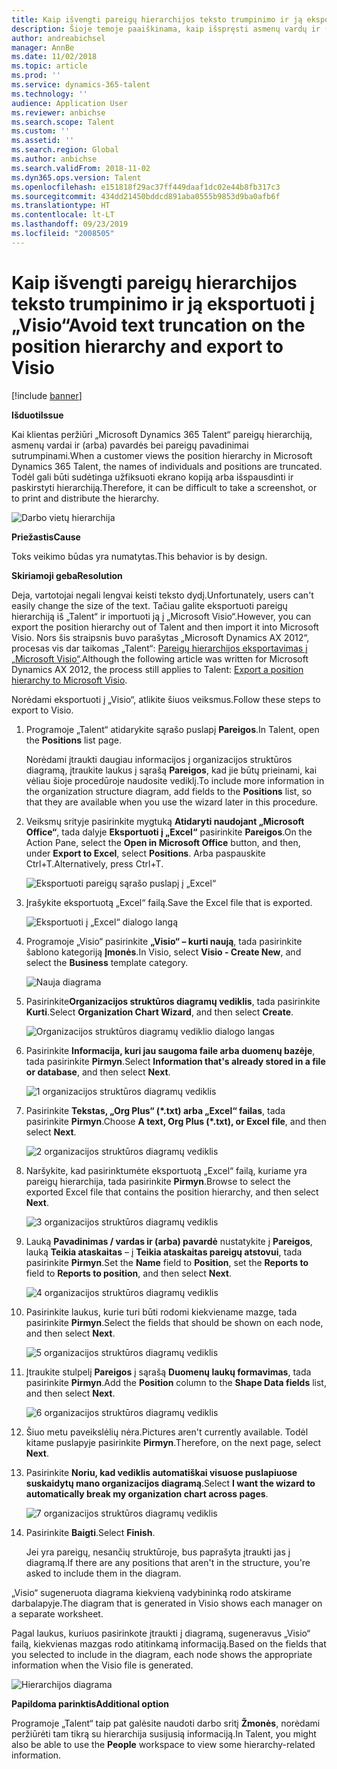 ```yaml
---
title: Kaip išvengti pareigų hierarchijos teksto trumpinimo ir ją eksportuoti į „Visio“
description: Šioje temoje paaiškinama, kaip išspręsti asmenų vardų ir (arba) pavardžių bei pareigų pavadinimų trumpinimo problemą, kai klientai peržiūri „Microsoft Dynamics 365 Talent“ pareigų hierarchiją. Dėl teksto trumpinimo gali būti sudėtinga užfiksuoti ekrano kopiją arba išspausdinti hierarchiją.
author: andreabichsel
manager: AnnBe
ms.date: 11/02/2018
ms.topic: article
ms.prod: ''
ms.service: dynamics-365-talent
ms.technology: ''
audience: Application User
ms.reviewer: anbichse
ms.search.scope: Talent
ms.custom: ''
ms.assetid: ''
ms.search.region: Global
ms.author: anbichse
ms.search.validFrom: 2018-11-02
ms.dyn365.ops.version: Talent
ms.openlocfilehash: e151818f29ac37ff449daaf1dc02e44b8fb317c3
ms.sourcegitcommit: 434dd21450bddcd891aba0555b9853d9ba0afb6f
ms.translationtype: HT
ms.contentlocale: lt-LT
ms.lasthandoff: 09/23/2019
ms.locfileid: "2008505"
---
```

# <a name="avoid-text-truncation-on-the-position-hierarchy-and-export-to-visio"></a><span data-ttu-id="acd6f-104">Kaip išvengti pareigų hierarchijos teksto trumpinimo ir ją eksportuoti į „Visio“</span><span class="sxs-lookup"><span data-stu-id="acd6f-104">Avoid text truncation on the position hierarchy and export to Visio</span></span>

[!include [banner](includes/banner.md)]

<span data-ttu-id="acd6f-105">**Išduoti**</span><span class="sxs-lookup"><span data-stu-id="acd6f-105">**Issue**</span></span>

<span data-ttu-id="acd6f-106">Kai klientas peržiūri „Microsoft Dynamics 365 Talent“ pareigų hierarchiją, asmenų vardai ir (arba) pavardės bei pareigų pavadinimai sutrumpinami.</span><span class="sxs-lookup"><span data-stu-id="acd6f-106">When a customer views the position hierarchy in Microsoft Dynamics 365 Talent, the names of individuals and positions are truncated.</span></span> <span data-ttu-id="acd6f-107">Todėl gali būti sudėtinga užfiksuoti ekrano kopiją arba išspausdinti ir paskirstyti hierarchiją.</span><span class="sxs-lookup"><span data-stu-id="acd6f-107">Therefore, it can be difficult to take a screenshot, or to print and distribute the hierarchy.</span></span>

![Darbo vietų hierarchija](media/position-h.png)

<span data-ttu-id="acd6f-109">**Priežastis**</span><span class="sxs-lookup"><span data-stu-id="acd6f-109">**Cause**</span></span>

<span data-ttu-id="acd6f-110">Toks veikimo būdas yra numatytas.</span><span class="sxs-lookup"><span data-stu-id="acd6f-110">This behavior is by design.</span></span>

<span data-ttu-id="acd6f-111">**Skiriamoji geba**</span><span class="sxs-lookup"><span data-stu-id="acd6f-111">**Resolution**</span></span>

<span data-ttu-id="acd6f-112">Deja, vartotojai negali lengvai keisti teksto dydį.</span><span class="sxs-lookup"><span data-stu-id="acd6f-112">Unfortunately, users can't easily change the size of the text.</span></span> <span data-ttu-id="acd6f-113">Tačiau galite eksportuoti pareigų hierarchiją iš „Talent“ ir importuoti ją į „Microsoft Visio“.</span><span class="sxs-lookup"><span data-stu-id="acd6f-113">However, you can export the position hierarchy out of Talent and then import it into Microsoft Visio.</span></span> <span data-ttu-id="acd6f-114">Nors šis straipsnis buvo parašytas „Microsoft Dynamics AX 2012“, procesas vis dar taikomas „Talent“: [Pareigų hierarchijos eksportavimas į „Microsoft Visio“](https://docs.microsoft.com/dynamicsax-2012/appuser-itpro/export-a-position-hierarchy-to-microsoft-visio).</span><span class="sxs-lookup"><span data-stu-id="acd6f-114">Although the following article was written for Microsoft Dynamics AX 2012, the process still applies to Talent: [Export a position hierarchy to Microsoft Visio](https://docs.microsoft.com/dynamicsax-2012/appuser-itpro/export-a-position-hierarchy-to-microsoft-visio).</span></span>

<span data-ttu-id="acd6f-115">Norėdami eksportuoti į „Visio“, atlikite šiuos veiksmus.</span><span class="sxs-lookup"><span data-stu-id="acd6f-115">Follow these steps to export to Visio.</span></span>

1. <span data-ttu-id="acd6f-116">Programoje „Talent“ atidarykite sąrašo puslapį **Pareigos**.</span><span class="sxs-lookup"><span data-stu-id="acd6f-116">In Talent, open the **Positions** list page.</span></span>

    <span data-ttu-id="acd6f-117">Norėdami įtraukti daugiau informacijos į organizacijos struktūros diagramą, įtraukite laukus į sąrašą **Pareigos**, kad jie būtų prieinami, kai vėliau šioje procedūroje naudosite vediklį.</span><span class="sxs-lookup"><span data-stu-id="acd6f-117">To include more information in the organization structure diagram, add fields to the **Positions** list, so that they are available when you use the wizard later in this procedure.</span></span>

2. <span data-ttu-id="acd6f-118">Veiksmų srityje pasirinkite mygtuką **Atidaryti naudojant „Microsoft Office“**, tada dalyje **Eksportuoti į „Excel“** pasirinkite **Pareigos**.</span><span class="sxs-lookup"><span data-stu-id="acd6f-118">On the Action Pane, select the **Open in Microsoft Office** button, and then, under **Export to Excel**, select **Positions**.</span></span> <span data-ttu-id="acd6f-119">Arba paspauskite Ctrl+T.</span><span class="sxs-lookup"><span data-stu-id="acd6f-119">Alternatively, press Ctrl+T.</span></span>

    ![Eksportuoti pareigų sąrašo puslapį į „Excel“](media/org-admin.png)

3. <span data-ttu-id="acd6f-121">Įrašykite eksportuotą „Excel“ failą.</span><span class="sxs-lookup"><span data-stu-id="acd6f-121">Save the Excel file that is exported.</span></span>

    ![Eksportuoti į „Excel“ dialogo langą](media/export-excel.png)

4. <span data-ttu-id="acd6f-123">Programoje „Visio“ pasirinkite **„Visio“ – kurti naują**, tada pasirinkite šablono kategoriją **Įmonės**.</span><span class="sxs-lookup"><span data-stu-id="acd6f-123">In Visio, select **Visio - Create New**, and select the **Business** template category.</span></span>

    ![Nauja diagrama](media/new.png)

5. <span data-ttu-id="acd6f-125">Pasirinkite**Organizacijos struktūros diagramų vediklis**, tada pasirinkite **Kurti**.</span><span class="sxs-lookup"><span data-stu-id="acd6f-125">Select **Organization Chart Wizard**, and then select **Create**.</span></span>

    ![Organizacijos struktūros diagramų vediklio dialogo langas](media/orgchart-wizard.png)

6. <span data-ttu-id="acd6f-127">Pasirinkite **Informacija, kuri jau saugoma faile arba duomenų bazėje**, tada pasirinkite **Pirmyn**.</span><span class="sxs-lookup"><span data-stu-id="acd6f-127">Select **Information that's already stored in a file or database**, and then select **Next**.</span></span>

    ![1 organizacijos struktūros diagramų vediklis](media/orgchart-wizard7.png)

7. <span data-ttu-id="acd6f-129">Pasirinkite **Tekstas, „Org Plus“ (\*.txt) arba „Excel“ failas**, tada pasirinkite **Pirmyn**.</span><span class="sxs-lookup"><span data-stu-id="acd6f-129">Choose **A text, Org Plus (\*.txt), or Excel file**, and then select **Next**.</span></span>

    ![2 organizacijos struktūros diagramų vediklis](media/orgchart-wizard3.png)

8. <span data-ttu-id="acd6f-131">Naršykite, kad pasirinktumėte eksportuotą „Excel“ failą, kuriame yra pareigų hierarchija, tada pasirinkite **Pirmyn**.</span><span class="sxs-lookup"><span data-stu-id="acd6f-131">Browse to select the exported Excel file that contains the position hierarchy, and then select **Next**.</span></span>

    ![3 organizacijos struktūros diagramų vediklis](media/orgchart-wizard2.png)

9. <span data-ttu-id="acd6f-133">Lauką **Pavadinimas / vardas ir (arba) pavardė** nustatykite į **Pareigos**, lauką **Teikia ataskaitas** – į **Teikia ataskaitas pareigų atstovui**, tada pasirinkite **Pirmyn**.</span><span class="sxs-lookup"><span data-stu-id="acd6f-133">Set the **Name** field to **Position**, set the **Reports to** field to **Reports to position**, and then select **Next**.</span></span>

    ![4 organizacijos struktūros diagramų vediklis](media/orgchart-wizard1.png)

10. <span data-ttu-id="acd6f-135">Pasirinkite laukus, kurie turi būti rodomi kiekviename mazge, tada pasirinkite **Pirmyn**.</span><span class="sxs-lookup"><span data-stu-id="acd6f-135">Select the fields that should be shown on each node, and then select **Next**.</span></span>

    ![5 organizacijos struktūros diagramų vediklis](media/orgchart-wizard5.png)

11. <span data-ttu-id="acd6f-137">Įtraukite stulpelį **Pareigos** į sąrašą **Duomenų laukų formavimas**, tada pasirinkite **Pirmyn**.</span><span class="sxs-lookup"><span data-stu-id="acd6f-137">Add the **Position** column to the **Shape Data fields** list, and then select **Next**.</span></span>

    ![6 organizacijos struktūros diagramų vediklis](media/orgchart-wizard6.png)

12. <span data-ttu-id="acd6f-139">Šiuo metu paveikslėlių nėra.</span><span class="sxs-lookup"><span data-stu-id="acd6f-139">Pictures aren't currently available.</span></span> <span data-ttu-id="acd6f-140">Todėl kitame puslapyje pasirinkite **Pirmyn**.</span><span class="sxs-lookup"><span data-stu-id="acd6f-140">Therefore, on the next page, select **Next**.</span></span>
13. <span data-ttu-id="acd6f-141">Pasirinkite **Noriu, kad vediklis automatiškai visuose puslapiuose suskaidytų mano organizacijos diagramą**.</span><span class="sxs-lookup"><span data-stu-id="acd6f-141">Select **I want the wizard to automatically break my organization chart across pages**.</span></span>

    ![7 organizacijos struktūros diagramų vediklis](media/orgchart-wizard4.png)

14. <span data-ttu-id="acd6f-143">Pasirinkite **Baigti**.</span><span class="sxs-lookup"><span data-stu-id="acd6f-143">Select **Finish**.</span></span>

    <span data-ttu-id="acd6f-144">Jei yra pareigų, nesančių struktūroje, bus paprašyta įtraukti jas į diagramą.</span><span class="sxs-lookup"><span data-stu-id="acd6f-144">If there are any positions that aren't in the structure, you're asked to include them in the diagram.</span></span>

<span data-ttu-id="acd6f-145">„Visio“ sugeneruota diagrama kiekvieną vadybininką rodo atskirame darbalapyje.</span><span class="sxs-lookup"><span data-stu-id="acd6f-145">The diagram that is generated in Visio shows each manager on a separate worksheet.</span></span>

<span data-ttu-id="acd6f-146">Pagal laukus, kuriuos pasirinkote įtraukti į diagramą, sugeneravus „Visio“ failą, kiekvienas mazgas rodo atitinkamą informaciją.</span><span class="sxs-lookup"><span data-stu-id="acd6f-146">Based on the fields that you selected to include in the diagram, each node shows the appropriate information when the Visio file is generated.</span></span>

![Hierarchijos diagrama](media/hierarchy.png)

<span data-ttu-id="acd6f-148">**Papildoma parinktis**</span><span class="sxs-lookup"><span data-stu-id="acd6f-148">**Additional option**</span></span>

<span data-ttu-id="acd6f-149">Programoje „Talent“ taip pat galėsite naudoti darbo sritį **Žmonės**, norėdami peržiūrėti tam tikrą su hierarchija susijusią informaciją.</span><span class="sxs-lookup"><span data-stu-id="acd6f-149">In Talent, you might also be able to use the **People** workspace to view some hierarchy-related information.</span></span>
